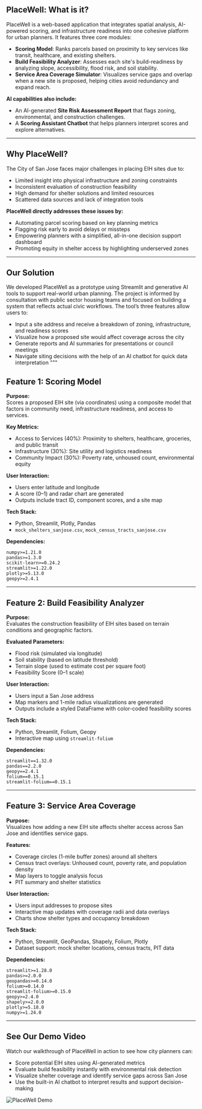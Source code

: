 ## PlaceWell: What is it?

PlaceWell is a web-based application that integrates spatial analysis, AI-powered scoring, and infrastructure readiness into one cohesive platform for urban planners. It features three core modules:

- **Scoring Model**: Ranks parcels based on proximity to key services like transit, healthcare, and existing shelters.
- **Build Feasibility Analyzer**: Assesses each site's build-readiness by analyzing slope, accessibility, flood risk, and soil stability.
- **Service Area Coverage Simulator**: Visualizes service gaps and overlap when a new site is proposed, helping cities avoid redundancy and expand reach.

**AI capabilities also include:**
- An AI-generated **Site Risk Assessment Report** that flags zoning, environmental, and construction challenges.
- A **Scoring Assistant Chatbot** that helps planners interpret scores and explore alternatives.
---
## Why PlaceWell?

The City of San Jose faces major challenges in placing EIH sites due to:

- Limited insight into physical infrastructure and zoning constraints
- Inconsistent evaluation of construction feasibility
- High demand for shelter solutions and limited resources
- Scattered data sources and lack of integration tools

**PlaceWell directly addresses these issues by:**
- Automating parcel scoring based on key planning metrics
- Flagging risk early to avoid delays or missteps
- Empowering planners with a simplified, all-in-one decision support dashboard
- Promoting equity in shelter access by highlighting underserved zones
---
## Our Solution

We developed PlaceWell as a prototype using Streamlit and generative AI tools to support real-world urban planning. The project is informed by consultation with public sector housing teams and focused on building a system that reflects actual civic workflows. The tool’s three features allow users to:

- Input a site address and receive a breakdown of zoning, infrastructure, and readiness scores
- Visualize how a proposed site would affect coverage across the city
- Generate reports and AI summaries for presentations or council meetings
- Navigate siting decisions with the help of an AI chatbot for quick data interpretation
"""
## Feature 1: Scoring Model

**Purpose:**  
Scores a proposed EIH site (via coordinates) using a composite model that factors in community need, infrastructure readiness, and access to services.

**Key Metrics:**
- Access to Services (40%): Proximity to shelters, healthcare, groceries, and public transit
- Infrastructure (30%): Site utility and logistics readiness
- Community Impact (30%): Poverty rate, unhoused count, environmental equity

**User Interaction:**
- Users enter latitude and longitude
- A score (0–1) and radar chart are generated
- Outputs include tract ID, component scores, and a site map

**Tech Stack:**
- Python, Streamlit, Plotly, Pandas
- `mock_shelters_sanjose.csv`, `mock_census_tracts_sanjose.csv`

**Dependencies:**
```
numpy>=1.21.0
pandas>=1.3.0
scikit-learn>=0.24.2
streamlit>=1.22.0
plotly>=5.13.0
geopy>=2.4.1
```

---

## Feature 2: Build Feasibility Analyzer

**Purpose:**  
Evaluates the construction feasibility of EIH sites based on terrain conditions and geographic factors.

**Evaluated Parameters:**
- Flood risk (simulated via longitude)
- Soil stability (based on latitude threshold)
- Terrain slope (used to estimate cost per square foot)
- Feasibility Score (0–1 scale)

**User Interaction:**
- Users input a San Jose address
- Map markers and 1-mile radius visualizations are generated
- Outputs include a styled DataFrame with color-coded feasibility scores

**Tech Stack:**
- Python, Streamlit, Folium, Geopy
- Interactive map using `streamlit-folium`

**Dependencies:**
```
streamlit==1.32.0
pandas==2.2.0
geopy==2.4.1
folium==0.15.1
streamlit-folium==0.15.1
```

---

## Feature 3: Service Area Coverage

**Purpose:**  
Visualizes how adding a new EIH site affects shelter access across San Jose and identifies service gaps.

**Features:**
- Coverage circles (1-mile buffer zones) around all shelters
- Census tract overlays: Unhoused count, poverty rate, and population density
- Map layers to toggle analysis focus
- PIT summary and shelter statistics

**User Interaction:**
- Users input addresses to propose sites
- Interactive map updates with coverage radii and data overlays
- Charts show shelter types and occupancy breakdown

**Tech Stack:**
- Python, Streamlit, GeoPandas, Shapely, Folium, Plotly
- Dataset support: mock shelter locations, census tracts, PIT data

**Dependencies:**
```
streamlit>=1.28.0
pandas>=2.0.0
geopandas>=0.14.0
folium>=0.14.0
streamlit-folium>=0.15.0
geopy>=2.4.0
shapely>=2.0.0
plotly>=5.18.0
numpy>=1.24.0
```
---
## See Our Demo Video

Watch our walkthrough of PlaceWell in action to see how city planners can:

- Score potential EIH sites using AI-generated metrics
- Evaluate build feasibility instantly with environmental risk detection
- Visualize shelter coverage and identify service gaps across San Jose
- Use the built-in AI chatbot to interpret results and support decision-making

![PlaceWell Demo](PlaceWell_Demo.gif)


